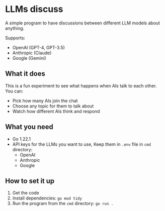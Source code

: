 # LLMs discuss

A simple program to have discussions between different LLM models about anything. 

Supports:
- OpenAI (GPT-4, GPT-3.5)
- Anthropic (Claude)
- Google (Gemini)

## What it does

This is a fun experiment to see what happens when AIs talk to each other. You can:
- Pick how many AIs join the chat
- Choose any topic for them to talk about
- Watch how different AIs think and respond

## What you need

- Go 1.22.1
- API keys for the LLMs you want to use, Keep them in `.env` file in `cmd` directory:
  - OpenAI
  - Anthropic
  - Google

## How to set it up

1. Get the code
2. Install dependencies: `go mod tidy`
3. Run the program from the `cmd` directory: `go run .`
